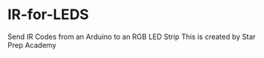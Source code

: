 # IR-for-LEDS
Send IR Codes from an Arduino to an RGB LED Strip
This is created by Star Prep Academy
